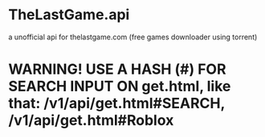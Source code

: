 # TheLastGame.api
a unofficial api for thelastgame.com (free games downloader using torrent)

# WARNING! USE A HASH (#) FOR SEARCH INPUT ON get.html, like that: /v1/api/get.html#SEARCH, /v1/api/get.html#Roblox
